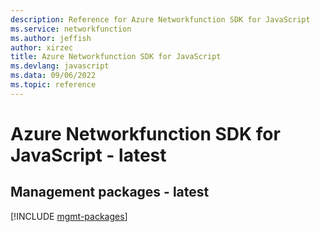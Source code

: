 ```yaml
---
description: Reference for Azure Networkfunction SDK for JavaScript
ms.service: networkfunction
ms.author: jeffish
author: xirzec
title: Azure Networkfunction SDK for JavaScript
ms.devlang: javascript
ms.data: 09/06/2022
ms.topic: reference
---
```

# Azure Networkfunction SDK for JavaScript - latest

## Management packages - latest
[!INCLUDE [mgmt-packages](networkfunction-mgmt-index.md)]